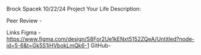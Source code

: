 Brock Spacek
10/22/24
Project Your Life
Description:

Peer Review - 

Links
Figma - https://www.figma.com/design/S8For2Ue1kENxt5152ZQeA/Untitled?node-id=5-6&t=Gk5S1iHVbokLmQk6-1
GitHub- 